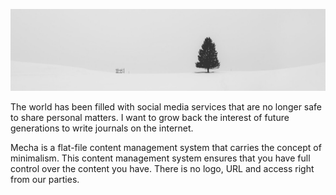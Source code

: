 ![Decoration](../index.jpg)

The world has been filled with social media services that are no longer safe to share personal matters. I want to grow back the interest of future generations to write journals on the internet.

Mecha is a flat-file content management system that carries the concept of minimalism. This content management system ensures that you have full control over the content you have. There is no logo, URL and access right from our parties.
